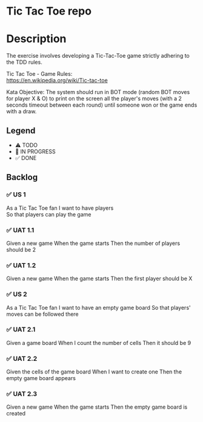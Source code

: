 # Tic Tac Toe repo

# Description 
The exercise involves developing a Tic-Tac-Toe game strictly adhering to the TDD rules.

Tic	Tac	Toe	- Game	Rules:	
https://en.wikipedia.org/wiki/Tic-tac-toe

Kata Objective:
The system should run in BOT mode (random BOT moves for player X & O) to print on the screen all the player's moves (with a 2 seconds timeout between each round) until someone won or the game ends with 
a draw.

## Legend
- ⚠ TODO
- 🚧 IN PROGRESS
- ✅ DONE

## Backlog
### ✅ US 1 
As a Tic Tac Toe fan
I want to have players  
So that players can play the game

### ✅ UAT 1.1
Given a new game
When the game starts 
Then the number of players should be 2

### ✅ UAT 1.2
Given a new game
When the game starts 
Then the first player should be X

### ✅ US 2 
As a Tic Tac Toe fan
I want to have an empty game board 
So that players' moves can be followed there

### ✅ UAT 2.1
Given a game board
When I count the number of cells 
Then it should be 9

### ✅ UAT 2.2
Given the cells of the game board
When I want to create one
Then the empty game board appears

### ✅ UAT 2.3
Given a new game
When the game starts 
Then the empty game board is created